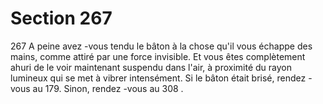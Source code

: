 # Section 267

267
A peine avez -vous tendu le bâton à la chose qu'il vous échappe
des mains, comme attiré par  une force invisible. Et vous êtes
complètement ahuri de le voir maintenant suspendu dans l'air, à
proximité du rayon lumineux qui se met à vibrer intensément. Si
le bâton était brisé, rendez -vous au 179. Sinon, rendez -vous  au
308 .